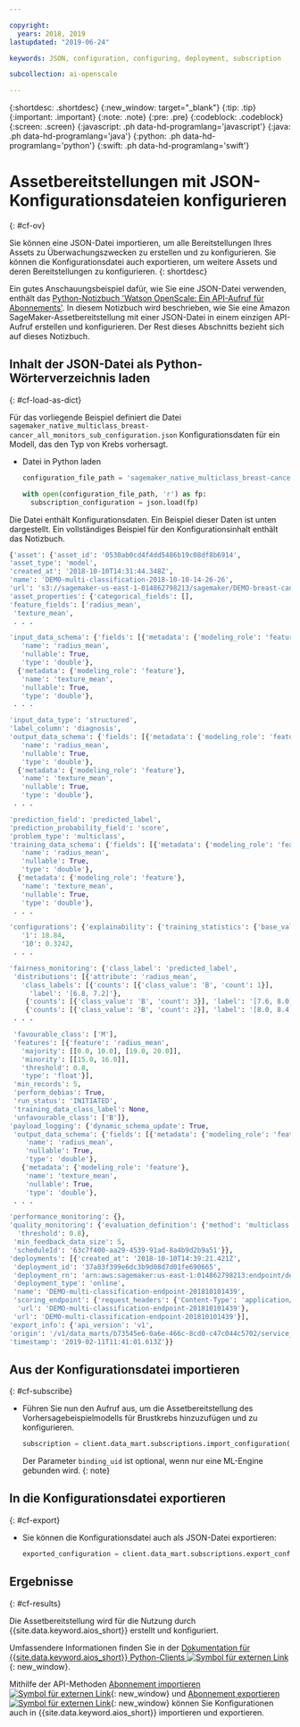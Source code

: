 ```yaml
---

copyright:
  years: 2018, 2019
lastupdated: "2019-06-24"

keywords: JSON, configuration, configuring, deployment, subscription

subcollection: ai-openscale

---
```


{:shortdesc: .shortdesc}
{:new_window: target="_blank"}
{:tip: .tip}
{:important: .important}
{:note: .note}
{:pre: .pre}
{:codeblock: .codeblock}
{:screen: .screen}
{:javascript: .ph data-hd-programlang='javascript'}
{:java: .ph data-hd-programlang='java'}
{:python: .ph data-hd-programlang='python'}
{:swift: .ph data-hd-programlang='swift'}

# Assetbereitstellungen mit JSON-Konfigurationsdateien konfigurieren
{: #cf-ov}

Sie können eine JSON-Datei importieren, um alle Bereitstellungen Ihres Assets zu Überwachungszwecken zu erstellen und zu konfigurieren. Sie können die Konfigurationsdatei auch exportieren, um weitere Assets und deren Bereitstellungen zu konfigurieren.
{: shortdesc}

Ein gutes Anschauungsbeispiel dafür, wie Sie eine JSON-Datei verwenden, enthält das [Python-Notizbuch 'Watson OpenScale: Ein API-Aufruf für Abonnements'](https://github.com/pmservice/ai-openscale-tutorials/blob/master/notebooks/Watson%20OpenScale%20One%20API%20Shot%20for%20subscription.ipynb). In diesem Notizbuch wird beschrieben, wie Sie eine Amazon SageMaker-Assetbereitstellung mit einer JSON-Datei in einem einzigen API-Aufruf erstellen und konfigurieren. Der Rest dieses Abschnitts bezieht sich auf dieses Notizbuch.

## Inhalt der JSON-Datei als Python-Wörterverzeichnis laden
{: #cf-load-as-dict}

Für das vorliegende Beispiel definiert die Datei `sagemaker_native_multiclass_breast-cancer_all_monitors_sub_configuration.json` Konfigurationsdaten für ein Modell, das den Typ von Krebs vorhersagt.

- Datei in Python laden

    ```python
    configuration_file_path = 'sagemaker_native_multiclass_breast-cancer_all_monitors_sub_configuration.json'

  with open(configuration_file_path, 'r') as fp:
      subscription_configuration = json.load(fp)
    ```

Die Datei enthält Konfigurationsdaten. Ein Beispiel dieser Daten ist unten dargestellt. Ein vollständiges Beispiel für den Konfigurationsinhalt enthält das Notizbuch.

  ```python
  {'asset': {'asset_id': '0530ab0cd4f4dd5486b19c08df8b6914',
  'asset_type': 'model',
  'created_at': '2018-10-10T14:31:44.348Z',
  'name': 'DEMO-multi-classification-2018-10-10-14-26-26',
  'url': 's3://sagemaker-us-east-1-014862798213/sagemaker/DEMO-breast-cancer-prediction/DEMO-multi-classification-2018-10-10-14-26-26/output/model.tar.gz'},
 'asset_properties': {'categorical_fields': [],
  'feature_fields': ['radius_mean',
   'texture_mean',
   . . .

  'input_data_schema': {'fields': [{'metadata': {'modeling_role': 'feature'},
     'name': 'radius_mean',
     'nullable': True,
     'type': 'double'},
    {'metadata': {'modeling_role': 'feature'},
     'name': 'texture_mean',
     'nullable': True,
     'type': 'double'},
   . . .

  'input_data_type': 'structured',
  'label_column': 'diagnosis',
  'output_data_schema': {'fields': [{'metadata': {'modeling_role': 'feature'},
     'name': 'radius_mean',
     'nullable': True,
     'type': 'double'},
    {'metadata': {'modeling_role': 'feature'},
     'name': 'texture_mean',
     'nullable': True,
     'type': 'double'},
   . . .

  'prediction_field': 'predicted_label',
  'prediction_probability_field': 'score',
  'problem_type': 'multiclass',
  'training_data_schema': {'fields': [{'metadata': {'modeling_role': 'feature'},
     'name': 'radius_mean',
     'nullable': True,
     'type': 'double'},
    {'metadata': {'modeling_role': 'feature'},
     'name': 'texture_mean',
     'nullable': True,
     'type': 'double'},
   . . .

 'configurations': {'explainability': {'training_statistics': {'base_values': {'0': 13.37,
     '1': 18.84,
     '10': 0.3242,
   . . .

  'fairness_monitoring': {'class_label': 'predicted_label',
   'distributions': [{'attribute': 'radius_mean',
     'class_labels': [{'counts': [{'class_value': 'B', 'count': 1}],
       'label': '[6.8, 7.2]'},
      {'counts': [{'class_value': 'B', 'count': 3}], 'label': '[7.6, 8.0]'},
      {'counts': [{'class_value': 'B', 'count': 2}], 'label': '[8.0, 8.4]'},
   . . .

   'favourable_class': ['M'],
   'features': [{'feature': 'radius_mean',
     'majority': [[0.0, 10.0], [19.0, 20.0]],
     'minority': [[15.0, 16.0]],
     'threshold': 0.8,
     'type': 'float'}],
   'min_records': 5,
   'perform_debias': True,
   'run_status': 'INITIATED',
   'training_data_class_label': None,
   'unfavourable_class': ['B']},
  'payload_logging': {'dynamic_schema_update': True,
   'output_data_schema': {'fields': [{'metadata': {'modeling_role': 'feature'},
      'name': 'radius_mean',
      'nullable': True,
      'type': 'double'},
     {'metadata': {'modeling_role': 'feature'},
      'name': 'texture_mean',
      'nullable': True,
      'type': 'double'},
   . . .

  'performance_monitoring': {},
  'quality_monitoring': {'evaluation_definition': {'method': 'multiclass',
    'threshold': 0.8},
   'min_feedback_data_size': 5,
   'scheduleId': '63c7f400-aa29-4539-91ad-8a4b9d2b9a51'}},
 'deployments': [{'created_at': '2018-10-10T14:39:21.421Z',
   'deployment_id': '37a83f399e6dc3b9d08d7d01fe690665',
   'deployment_rn': 'arn:aws:sagemaker:us-east-1:014862798213:endpoint/demo-multi-classification-endpoint-201810101439',
   'deployment_type': 'online',
   'name': 'DEMO-multi-classification-endpoint-201810101439',
   'scoring_endpoint': {'request_headers': {'Content-Type': 'application/json'},
    'url': 'DEMO-multi-classification-endpoint-201810101439'},
   'url': 'DEMO-multi-classification-endpoint-201810101439'}],
 'export_info': {'api_version': 'v1',
  'origin': '/v1/data_marts/b73545e6-0a6e-466c-8cd0-c47c044c5702/service_bindings/bf44cc7f-990d-4942-bfc6-cbcf71a1b78c/subscriptions/0530ab0cd4f4dd5486b19c08df8b6914',
  'timestamp': '2019-02-11T11:41:01.613Z'}}
  ```

## Aus der Konfigurationsdatei importieren
{: #cf-subscribe}

- Führen Sie nun den Aufruf aus, um die Assetbereitstellung des Vorhersagebeispielmodells für Brustkrebs hinzuzufügen und zu konfigurieren.

    ```python
    subscription = client.data_mart.subscriptions.import_configuration(binding_uid=binding_uid, configuration_data=subscription_configuration)
    ```

  Der Parameter `binding_uid` ist optional, wenn nur eine ML-Engine gebunden wird.
  {: note}

## In die Konfigurationsdatei exportieren
{: #cf-export}

- Sie können die Konfigurationsdatei auch als JSON-Datei exportieren:

    ```python
    exported_configuration = client.data_mart.subscriptions.export_configuration(binding_uid=binding_uid, subscription_uid=subscription.uid)
    ```

## Ergebnisse
{: #cf-results}

Die Assetbereitstellung wird für die Nutzung durch {{site.data.keyword.aios_short}} erstellt und konfiguriert.

Umfassendere Informationen finden Sie in der [Dokumentation für {{site.data.keyword.aios_short}} Python-Clients ![Symbol für externen Link](../../icons/launch-glyph.svg "Symbol für externen Link")](http://ai-openscale-python-client-dev.mybluemix.net/#subscriptions){: new_window}.

Mithilfe der API-Methoden [Abonnement importieren ![Symbol für externen Link](../../icons/launch-glyph.svg "Symbol für externen Link")](https://{DomainName}/apidocs/ai-openscale#import-subscription){: new_window} und [Abonnement exportieren ![Symbol für externen Link](../../icons/launch-glyph.svg "Symbol für externen Link")](https://{DomainName}/apidocs/ai-openscale#export-subscription){: new_window} können Sie Konfigurationen auch in {{site.data.keyword.aios_short}} importieren und exportieren.
